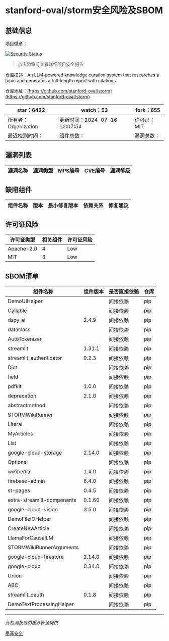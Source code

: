 # stanford-oval/storm安全风险及SBOM

## 基础信息

项目徽章：

[![Security Status](https://www.murphysec.com/platform3/v31/badge/1813280922232406016.svg)](https://www.murphysec.com/console/report/1811830596101861376/1813280922232406016)

> 点击徽章可查看详细项目安全报告

仓库描述：An LLM-powered knowledge curation system that researches a topic and generates a full-length report with citations.

仓库地址：[https://github.com/stanford-oval/storm](https://github.com/stanford-oval/storm)

| star：6422 | watch：53 | fork：655 |
| ----------- | -------------- | ------------ |
| 所有者：Organization | 更新时间：2024-07-16 12:07:54 | 许可证：MIT |
| 最近检测时间： | 组件总数： | 漏洞总数： |




## 漏洞列表

| 漏洞名称 | 漏洞类型 | MPS编号 | CVE编号 | 漏洞等级 |
| ------- | ------ | ------- | ------ | ----- |





## 缺陷组件

| 组件名称 | 版本 | 最小修复版本 | 依赖关系 | 修复建议 |
| -------- | ---- | ------------ | -------- | -------- |





## 许可证风险

| 许可证类型 | 相关组件 | 许可证风险 |
| ---------- | -------- | ---------- |
|Apache-2.0|4|Low|
|MIT|3|Low|




## SBOM清单

| 组件名称 | 组件版本 | 是否直接依赖 | 仓库 |
| -------- | -------- | ------------ | ---- |
|DemoUIHelper||间接依赖|pip|
|Callable||间接依赖|pip|
|dspy_ai|2.4.9|间接依赖|pip|
|dataclass||间接依赖|pip|
|AutoTokenizer||间接依赖|pip|
|streamlit|1.31.1|间接依赖|pip|
|streamlit_authenticator|0.2.3|间接依赖|pip|
|Dict||间接依赖|pip|
|field||间接依赖|pip|
|pdfkit|1.0.0|间接依赖|pip|
|deprecation|2.1.0|间接依赖|pip|
|abstractmethod||间接依赖|pip|
|STORMWikiRunner||间接依赖|pip|
|Literal||间接依赖|pip|
|MyArticles||间接依赖|pip|
|List||间接依赖|pip|
|google-cloud-storage|2.14.0|间接依赖|pip|
|Optional||间接依赖|pip|
|wikipedia|1.4.0|间接依赖|pip|
|firebase-admin|6.4.0|间接依赖|pip|
|st-pages|0.4.5|间接依赖|pip|
|extra-streamlit-components|0.1.60|间接依赖|pip|
|google-cloud-vision|3.5.0|间接依赖|pip|
|DemoFileIOHelper||间接依赖|pip|
|CreateNewArticle||间接依赖|pip|
|LlamaForCausalLM||间接依赖|pip|
|STORMWikiRunnerArguments||间接依赖|pip|
|google-cloud-firestore|2.14.0|间接依赖|pip|
|google-cloud|0.34.0|间接依赖|pip|
|Union||间接依赖|pip|
|ABC||间接依赖|pip|
|streamlit_oauth|0.1.8|间接依赖|pip|
|DemoTextProcessingHelper||间接依赖|pip|


------

*此检测报告由墨菲安全提供*

[墨菲安全](www.murphysec.com)